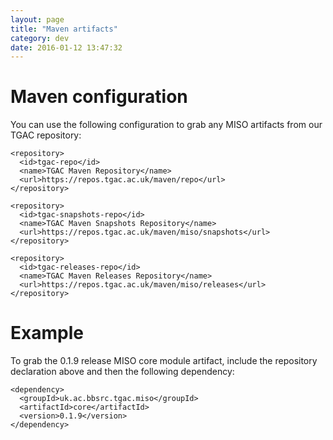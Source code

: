 ```yaml
---
layout: page
title: "Maven artifacts"
category: dev
date: 2016-01-12 13:47:32
---
```




# Maven configuration

You can use the following configuration to grab any MISO artifacts from our TGAC repository:

```
<repository>
  <id>tgac-repo</id>
  <name>TGAC Maven Repository</name>
  <url>https://repos.tgac.ac.uk/maven/repo</url>
</repository>
 
<repository>
  <id>tgac-snapshots-repo</id>
  <name>TGAC Maven Snapshots Repository</name>
  <url>https://repos.tgac.ac.uk/maven/miso/snapshots</url>
</repository>
 
<repository>
  <id>tgac-releases-repo</id>
  <name>TGAC Maven Releases Repository</name>
  <url>https://repos.tgac.ac.uk/maven/miso/releases</url>
</repository>
```


# Example

To grab the 0.1.9 release MISO core module artifact, include the repository declaration above and then the following dependency:

```
<dependency>
  <groupId>uk.ac.bbsrc.tgac.miso</groupId>
  <artifactId>core</artifactId>
  <version>0.1.9</version>
</dependency>
```
